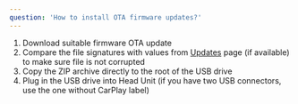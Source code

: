 ```yaml
---
question: 'How to install OTA firmware updates?'
---
```


1. Download suitable firmware OTA update
2. Compare the file signatures with values from [Updates](../updates/ksw) page (if available) to make sure file is not corrupted
3. Copy the ZIP archive directly to the root of the USB drive
4. Plug in the USB drive into Head Unit (if you have two USB connectors, use the one without CarPlay label)
